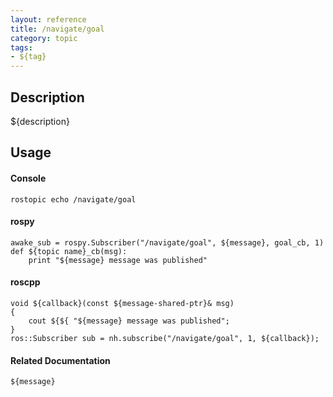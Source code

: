 ```yaml
---
layout: reference
title: /navigate/goal
category: topic
tags: 
- ${tag}
---
```


## Description
${description}

## Usage
#### Console
```
rostopic echo /navigate/goal
```

#### rospy
```
awake_sub = rospy.Subscriber("/navigate/goal", ${message}, goal_cb, 1)
def ${topic name}_cb(msg):
    print "${message} message was published"
```

#### roscpp
```
void ${callback}(const ${message-shared-ptr}& msg)
{
    cout ${${ "${message} message was published";
}
ros::Subscriber sub = nh.subscribe("/navigate/goal", 1, ${callback});
```

#### Related Documentation
``${message}``  